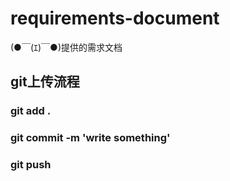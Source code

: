 # requirements-document
(●￣(ｴ)￣●)提供的需求文档

## git上传流程

### git add .

### git commit -m 'write something'

### git push
